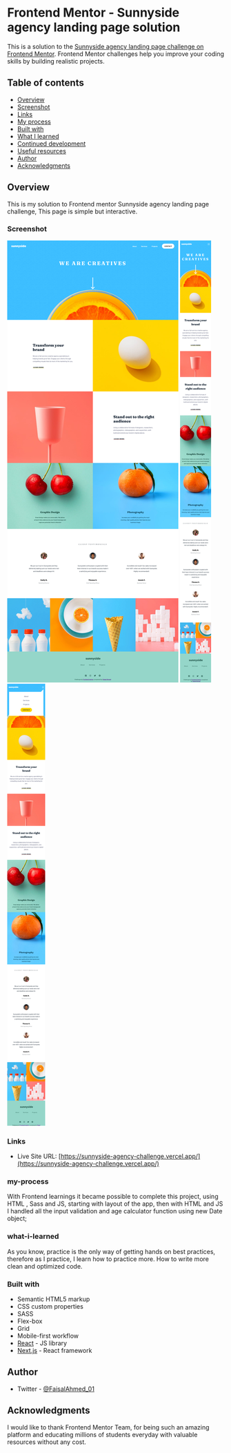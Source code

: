 # Frontend Mentor - Sunnyside agency landing page solution

This is a solution to the [Sunnyside agency landing page challenge on Frontend Mentor](https://www.frontendmentor.io/challenges/sunnyside-agency-landing-page-7yVs3B6ef). Frontend Mentor challenges help you improve your coding skills by building realistic projects.

## Table of contents

- [Overview](#overview)
- [Screenshot](#screenshot)
- [Links](#links)
- [My process](#my-process)
- [Built with](#built-with)
- [What I learned](#what-i-learned)
- [Continued development](#continued-development)
- [Useful resources](#useful-resources)
- [Author](#author)
- [Acknowledgments](#acknowledgments)

## Overview

This is my solution to Frontend mentor Sunnyside agency landing page challenge, This page is simple but interactive.


### Screenshot

![](./public/1.png)
![](./public/2.png)
![](./public/3.png)






### Links
- Live Site URL: [https://sunnyside-agency-challenge.vercel.app/](https://sunnyside-agency-challenge.vercel.app/) 

### my-process
With Frontend learnings it became possible to complete this project, using HTML , Sass and JS, starting with layout of the app, then with HTML and JS I handled all the input validation and age calculator function using new Date object; 

### what-i-learned

As you know, practice is the only way of getting hands on best practices, therefore as I practice, I learn how to practice more. How to write more clean and optimized code.

### Built with

- Semantic HTML5 markup
- CSS custom properties
- SASS
- Flex-box
- Grid
- Mobile-first workflow
- [React](https://reactjs.org/) - JS library
- [Next.js](https://nextjs.org/) - React framework

## Author

- Twitter - [@FaisalAhmed_01](https://www.twitter.com/FaisalAhmed_01)

## Acknowledgments

I would like to thank Frontend Mentor Team, for being such an amazing platform and educating millions of students everyday with valuable resources without any cost. 
